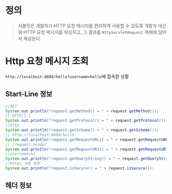 # 정의
> 서블릿은 개발자가 HTTP 요청 메시지를 편리하게 사용할 수 있도록 개발자 대신에 HTTP 요청 메시지를 파싱하고, 그 결과를 `HttpServletRequest` 객체에 담아서 제공한다.

# Http 요청 메시지 조회

`http://localhost:8080/hello?username=hello`에 접속한 상황
## Start-Line 정보

```java
//GET
System.out.println("request.getMethod() = " + request.getMethod());
// HTTP/1.1
System.out.println("request.getProtocol() = " + request.getProtocol());
//http
System.out.println("request.getScheme() = " + request.getScheme());
// http://localhost:8080/hello
System.out.println("request.getRequestURL() = " + request.getRequestURL());
// /request-header
System.out.println("request.getRequestURI() = " + request.getRequestURI());
//username=hi     
System.out.println("request.getQueryString() = " + request.getQueryString());  
//https 사용 유무
System.out.println("request.isSecure() = " + request.isSecure()); 
```

## 헤더 정보
